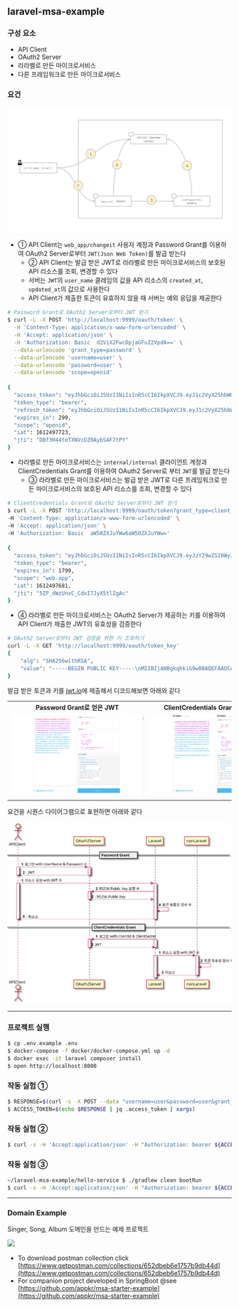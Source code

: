 ## laravel-msa-example

### 구성 요소
- API Client
- OAuth2 Server
- 라라벨로 만든 마이크로서비스
- 다른 프레임워크로 만든 마이크로서비스

### 요건

![](docs/laravel-msa-demo.png)

- ① API Client는 `web_app/changeit` 사용자 계정과 Password Grant를 이용하여 OAuth2 Server로부터 `JWT(Json Web Token)`를 발급 받는다
  - ② API Client는 발급 받은 JWT로 라라벨로 만든 마이크로서비스의 보호된 API 리소스를 조회, 변경할 수 있다
  - 서버는 `JWT`의 `user_name` 클레임의 값을 API 리소스의 `created_at`, `updated_at`의 값으로 사용한다
  - API Client가 제출한 토큰이 유효하지 않을 때 서버는 예외 응답을 제공한다
```bash
# Password Grant로 OAuth2 Server로부터 JWT 얻기
$ curl -L -X POST 'http://localhost:9999/oauth/token' \
  -H 'Content-Type: application/x-www-form-urlencoded' \
  -H 'Accept: application/json' \
  -H 'Authorization: Basic  d2ViX2FwcDpjaGFuZ2VpdA==' \
  --data-urlencode 'grant_type=password' \
  --data-urlencode 'username=user' \
  --data-urlencode 'password=user' \
  --data-urlencode 'scope=openid'

{
  "access_token": "eyJhbGciOiJSUzI1NiIsInR5cCI6IkpXVCJ9.eyJ1c2VyX25hbWUiOiJ1c2VyIiwic2NvcGUiOlsib3BlbmlkIl0sImV4cCI6MTYxMjQ5ODAyMywiaWF0IjoxNjEyNDk3NzIzLCJhdXRob3JpdGllcyI6WyJST0xFX1VTRVIiXSwianRpIjoiREJmM0g0NHRlVFhOVmNEWjBBeWJTQUY3dFBZIiwiY2xpZW50X2lkIjoid2ViX2FwcCJ9.Y4py8MMHJdMwbXxpocdQPrMEevRnl2nkEUuXw6UeRmtB7qWDFADmzO-xQz8Hkvmz2LT0U4gPSHvRSOEWGuZ_Nack8MRU7ICWGRl53WZyiPTzt7ucLcO0w1eOBUPFxsHQHffyZ4XzrDJWlqWadhzlnxw9oJUcvi8aAKkBtBSVOCslxYMkBNzs7vjxbLHNQIAjZbb1YetBzpAQOq8RJCdSQNDcMSZ9eZG705ucaFBv3LgDf5sxK47Yqqqk3oCMDdyMXB2MW2bsFivpf6BZd3ydfHrCgcrU5y2Vl2g6fG6PsADkaJ4Fv31UdVj0QG-kX8fgj9GL7MjZUyI-bWruiLNTgw",
  "token_type": "bearer",
  "refresh_token": "eyJhbGciOiJSUzI1NiIsInR5cCI6IkpXVCJ9.eyJ1c2VyX25hbWUiOiJ1c2VyIiwic2NvcGUiOlsib3BlbmlkIl0sImF0aSI6IkRCZjNINDR0ZVRYTlZjRFowQXliU0FGN3RQWSIsImV4cCI6MTYxMzEwMjUyMywiaWF0IjoxNjEyNDk3NzIzLCJhdXRob3JpdGllcyI6WyJST0xFX1VTRVIiXSwianRpIjoicDhWQVB5aWhHU3NGYXlma1pMWnd1MURLSHBrIiwiY2xpZW50X2lkIjoid2ViX2FwcCJ9.gD4uoRwk_kbX19uUBxnUdvmu3KDZBrTLWeY0h6lj-UVvhKaUF7BNH1AzwSfX10y-tYjdfElk7_m7x6Vo9gG93HMUPtnSQPPNknI6KcE4sFRRs-Wk15o74S7ukiSjvdtq9Bx2u7t6EEd3e1UHHcRYLFwxJUND53YRM7VR38QWhJgxGW6aA6EK4Rz7fgqFaylK8xWlFjhYoFl3w_VBErqDZWyprKRl9IDDrd6xCo-5RIauuLGGvMTim9IhedaSwTDN7fJz68tyJinfejIjEVjnw90MPCAKzwYY2As30i7AdIPzUrvJPHSjhlZnZ9lSU6_BufQUw1caBQe-vSbtXx0pMw",
  "expires_in": 299,
  "scope": "openid",
  "iat": 1612497723,
  "jti": "DBf3H44teTXNVcDZ0AybSAF7tPY"
}
```

- 라라벨로 만든 마이크로서비스는 `internal/internal` 클라이언트 계정과 ClientCredentials Grant를 이용하여 OAuth2 Server로 부터 `JWT`를 발급 받는다
  - ③ 라라벨로 만든 마이크로서비스는 발급 받은 JWT로 다른 프레임워크로 만든 마이크로서비스의 보호된 API 리소스를 조회, 변경할 수 있다
```bash
# ClientCredentials Grant로 OAuth2 Server로부터 JWT 얻기
$ curl -L -X POST 'http://localhost:9999/oauth/token?grant_type=client_credentials' \
-H 'Content-Type: application/x-www-form-urlencoded' \
-H 'Accept: application/json' \
-H 'Authorization: Basic  aW50ZXJuYWw6aW50ZXJuYWw='

{
  "access_token": "eyJhbGciOiJSUzI1NiIsInR5cCI6IkpXVCJ9.eyJzY29wZSI6WyJ3ZWItYXBwIl0sImV4cCI6MTYxMjQ5OTQ4MSwiaWF0IjoxNjEyNDk3NjgxLCJhdXRob3JpdGllcyI6WyJST0xFX0FETUlOIl0sImp0aSI6IjVaUF9kV3pVbnhDX0NkeEk3SnlYNXRsWmdBYyIsImNsaWVudF9pZCI6ImludGVybmFsIn0.bqBNAmVV6YDfXlHBdnBl0jC7sEnc84l1wdN3ejFNXqvQ2qP4qT5cx9Hub60v2XLpeG6wr950ov0NOIYrH0P4YSvvfNW6O55sbNby5QB7wd9y5uVKulxKjma6aJh6ozKlckIkjwVtP08ghuYENcDQIs9iuFZtfFBnc_hYKFiBDH33g3OrylHCHPgNUnjuNm6D10LNAT291e8fTmQROtkWPKmV-Rq7PlRoQlWE7ZlQY23S7uxk05AwP9k5BFTpJhLifKVuZzMDa29wYGFpVzFjLznwi0EGaMsiQPPx8jH-OJHTAuMUWeMrIW8Akd7QW0VoHQn4EluU8GkcCiXpLVbitQ",
  "token_type": "bearer",
  "expires_in": 1799,
  "scope": "web-app",
  "iat": 1612497681,
  "jti": "5ZP_dWzUnxC_CdxI7JyX5tlZgAc"
}
```

- ④ 라라벨로 만든 마이크로서비스는 OAuth2 Server가 제공하는 키를 이용하여 API Client가 제출한 JWT의 유효성을 검증한다
```bash
# OAuth2 Server로부터 JWT 검증을 위한 키 조회하기
curl -L -X GET 'http://localhost:9999/oauth/token_key'
{
    "alg": "SHA256withRSA",
    "value": "-----BEGIN PUBLIC KEY-----\nMIIBIjANBgkqhkiG9w0BAQEFAAOCAQ8AMIIBCgKCAQEAlo/L8mU9Isiihp1ksxeOrJzPn4915xZC/pnbO+ur/ccZL23BYHP/wUxpWZy8Gh94+GK8/gcjVEk66acg4Gk7NH0uQGxdrq8WDMywPIAawekwiQJd6l/yVNXIDhuk0LzcgmU+1ESyeTNdlx84Z0X3HI6w8SH6OE4RBcr9rGfIt0ytXmHj1P4zxmJt/YhZyyyUq0WGuBq31UaQTOiJa0rp1kDKSMN0Hvz4UmkYtUvgtqUujrqNcWkSEummO8WyuhnCs+zAaF2KA5XSalEXFNiILwFPtQFxqIQrjjiWcI61vvTxtor4zI5r4X6aDteYIJidAzYwkIiuacnLWX5ziL3j+wIDAQAB\n-----END PUBLIC KEY-----"
}
```

발급 받은 토큰과 키를 [jwt.io](https://jwt.io/)에 제출해서 디코드해보면 아래와 같다

<table>
  <tr>
    <th>Password Grant로 얻은 JWT</th>
    <th>ClientCredentials Grant로 얻은 JWT</th>
  </tr>
  <tr>
    <td><img src="docs/password.png" alt="" style="max-width: 300px; margin-left: auto; margin-right: auto;"></td>
    <td><img src="docs/client_credentials.png" alt="" style="max-width: 300px; margin-left: auto; margin-right: auto;"></td>
  </tr>
</table>

요건을 시퀀스 다이어그램으로 표현하면 아래와 같다

![](docs/sequence.svg)

---

### 프로젝트 실행

```bash
$ cp .env.example .env
$ docker-compose -f docker/docker-compose.yml up -d
$ docker exec -it laravel composer install
$ open http://localhost:8000
```

### 작동 실험 ①

```bash
$ RESPONSE=$(curl -s -X POST --data "username=user&password=user&grant_type=password&scope=openid" http://web_app:changeit@localhost:9999/oauth/token)
$ ACCESS_TOKEN=$(echo $RESPONSE | jq .access_token | xargs)
```

### 작동 실험 ②

```bash
$ curl -s -H 'Accept:application/json' -H "Authorization: bearer ${ACCESS_TOKEN}" http://localhost:8000/api/examples
```

### 작동 실험 ③

```bash
~/laravel-msa-example/hello-service $ ./gradlew clean bootRun
$ curl -s -H 'Accept:application/json' -H "Authorization: bearer ${ACCESS_TOKEN}" http://localhost:8000/api/hello
```

---

### Domain Example

Singer, Song, Album 도메인을 만드는 예제 프로젝트

![](https://raw.githubusercontent.com/appkr/msa-starter-example/master/docs/class.svg)

- To download postman collection click [https://www.getpostman.com/collections/652dbeb6e1757b9db44d](https://www.getpostman.com/collections/652dbeb6e1757b9db44d)
- For companion project developed in SpringBoot @see [https://github.com/appkr/msa-starter-example](https://github.com/appkr/msa-starter-example)
